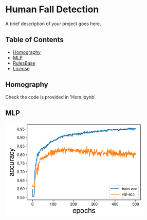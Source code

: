 # Human Fall Detection

A brief description of your project goes here.

## Table of Contents

- [Homography](#Homography)
- [MLP](#MLP)
- [RulesBase](#RulesBase)
- [License](#license)

## Homography
Check the code is provided in 'Hom.ipynb'.

## MLP
![Alt Text](mlp-loss.png)
